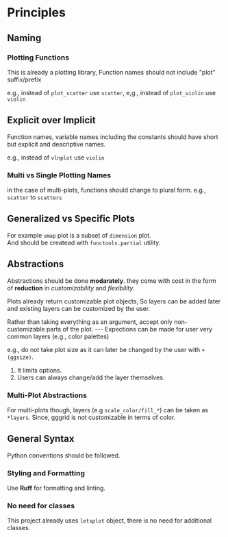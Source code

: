# Principles

## Naming

### Plotting Functions

This is already a plotting library, Function names should not include "plot" suffix/prefix

e.g., instead of `plot_scatter` use `scatter`,
e,g., instead of `plot_violin` use `violin`

## Explicit over Implicit

Function names, variable names including the constants should have short but explicit and descriptive names.

e.g., instead of `vlnplot` use `violin`


### Multi vs Single Plotting Names

in the case of multi-plots, functions should change to plural form. e.g., `scatter` to `scatters`

## Generalized vs Specific Plots

For example `umap` plot is a subset of `dimension` plot.  
And should be createad with `functools.partial` utility.


## Abstractions

Abstractions should be done **modarately**. they come with cost in the form of **reduction** in *customizability* and *flexibility*.

Plots already return customizable plot objects, So layers can be added later and existing layers can be customized by the user.

Rather than taking everything as an argument, accept only non-customizable parts of the plot.
--- Expections can be made for user very common layers (e.g., color palettes)

e.g., do not take plot size as it can later be changed by the user with `+(ggsize)`.

1. It limits options.
2. Users can always change/add the layer themselves.

### Multi-Plot Abstractions

For multi-plots though, layers (e.g `scale_color/fill_*`) can be taken as `*layers`. Since, gggrid is not customizable in terms of color.




## General Syntax

Python conventions should be followed.

### Styling and Formatting

Use __Ruff__ for formatting and linting.

### No need for classes

This project already uses `letsplot` object, there is no need for additional classes.

### 


